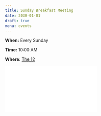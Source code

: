 ```yaml
---
title: Sunday Breakfast Meeting
date: 2030-01-01
draft: true
menu: events
---
```


**When:** Every Sunday
<!--more-->

**Time:** 10:00 AM

**Where:** [The 12](/meetings/the-12/)

![Flyer](/events/sunday-breakfast/Breakfast.pdf)
